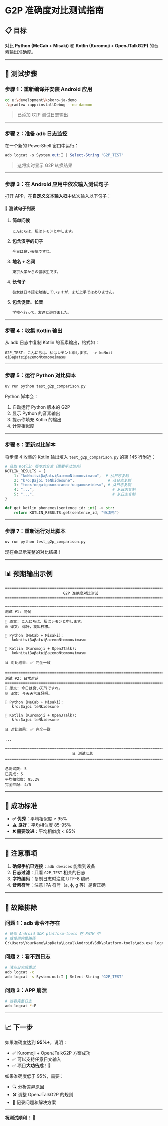 # G2P 准确度对比测试指南

## 📋 目标

对比 **Python (MeCab + Misaki)** 和 **Kotlin (Kuromoji + OpenJTalkG2P)** 的音素输出准确度。

---

## 🚀 测试步骤

### 步骤 1：重新编译并安装 Android 应用

```bash
cd e:\development\kokoro-ja-demo
.\gradlew :app:installDebug --no-daemon
```

> 已添加 G2P 测试日志输出

---

### 步骤 2：准备 adb 日志监控

在一个新的 PowerShell 窗口中运行：

```powershell
adb logcat -s System.out:I | Select-String "G2P_TEST"
```

> 这将实时显示 G2P 转换结果

---

### 步骤 3：在 Android 应用中依次输入测试句子

打开 APP，在**自定义文本输入框**中依次输入以下句子：

#### 📝 测试句子列表

1. **简单问候**
   ```
   こんにちは、私はレモンと申します。
   ```

2. **包含汉字的句子**
   ```
   今日は良い天気ですね。
   ```

3. **地名 + 名词**
   ```
   東京大学からの留学生です。
   ```

4. **长句子**
   ```
   彼女は日本語を勉強していますが、まだ上手ではありません。
   ```

5. **包含促音、长音**
   ```
   学校へ行って、友達と遊びました。
   ```

---

### 步骤 4：收集 Kotlin 输出

从 adb 日志中复制 Kotlin 的音素输出，格式如：

```
G2P_TEST: こんにちは、私はレモンと申します。 -> koNnit ɕiβaβatɕiβaɾemoNtomooɕimasɯ
```

---

### 步骤 5：运行 Python 对比脚本

```bash
uv run python test_g2p_comparison.py
```

Python 脚本会：
1. 自动运行 Python 版本的 G2P
2. 显示 Python 的音素输出
3. 提示你填充 Kotlin 的输出
4. 计算相似度

---

### 步骤 6：更新对比脚本

将步骤 4 收集的 Kotlin 输出填入 `test_g2p_comparison.py` 的第 145 行附近：

```python
# 获取 Kotlin 版本的音素（需要手动填充）
KOTLIN_RESULTS = {
    1: "koNnitɕiβaβatɕiβaɾemoNtomooɕimasɯ",  # 从日志复制
    2: "kʲoːβajoi teNkidesɯne",               # 从日志复制
    3: "tooкʲooдаiɡакокаɾаnoɾʲuuɡакɯseidesɯ", # 从日志复制
    4: "...",                                   # 从日志复制
    5: "...",                                   # 从日志复制
}

def get_kotlin_phonemes(sentence_id: int) -> str:
    return KOTLIN_RESULTS.get(sentence_id, "待填充")
```

---

### 步骤 7：重新运行对比脚本

```bash
uv run python test_g2p_comparison.py
```

现在会显示完整的对比结果！

---

## 📊 预期输出示例

```
================================================================================
                          G2P 准确度对比测试
================================================================================

================================================================================
测试 #1: 问候
================================================================================
📝 原文: こんにちは、私はレモンと申します。
🌐 译文: 你好，我叫柠檬。

🐍 Python (MeCab + Misaki):
   koNnitɕiβaβatɕiβaɾemoNtomooɕimasɯ

🤖 Kotlin (Kuromoji + OpenJTalk):
   koNnitɕiβaβatɕiβaɾemoNtomooɕimasɯ

📊 对比结果: ✅ 完全一致

================================================================================
测试 #2: 日常对话
================================================================================
📝 原文: 今日は良い天气ですね。
🌐 译文: 今天天气真好啊。

🐍 Python (MeCab + Misaki):
   kʲoːβajoi teNkidesɯne

🤖 Kotlin (Kuromoji + OpenJTalk):
   kʲoːβajoi teNkidesɯne

📊 对比结果: ✅ 完全一致

...

================================================================================
                              📊 测试汇总
================================================================================

总测试数: 5
已完成: 5
平均相似度: 95.2%
完全匹配: 4/5
```

---

## 🎯 成功标准

- **✅ 优秀**：平均相似度 ≥ 95%
- **⚠️ 良好**：平均相似度 85-95%
- **❌ 需要改进**：平均相似度 < 85%

---

## 📝 注意事项

1. **确保手机已连接**：`adb devices` 能看到设备
2. **日志过滤**：只看 `G2P_TEST` 相关的日志
3. **字符编码**：复制日志时注意 UTF-8 编码
4. **音素符号**：注意 IPA 符号（ɕ, ɸ, ɡ 等）是否正确

---

## 🔧 故障排除

### 问题 1：adb 命令不存在
```bash
# 确保 Android SDK platform-tools 在 PATH 中
# 或使用完整路径
C:\Users\YourName\AppData\Local\Android\Sdk\platform-tools\adb.exe logcat
```

### 问题 2：看不到日志
```bash
# 清空日志后重试
adb logcat -c
adb logcat -s System.out:I | Select-String "G2P_TEST"
```

### 问题 3：APP 崩溃
```bash
# 查看完整日志
adb logcat *:E
```

---

## 📈 下一步

如果准确度达到 **95%+**，说明：
- ✅ Kuromoji + OpenJTalkG2P 方案成功
- ✅ 可以支持任意日文输入
- ✅ 项目**大功告成**！🎉

如果准确度低于 95%，需要：
- 🔍 分析差异原因
- 🛠️ 调整 OpenJTalkG2P 的规则
- 📝 记录问题和解决方案

---

**祝测试顺利！** 🚀
